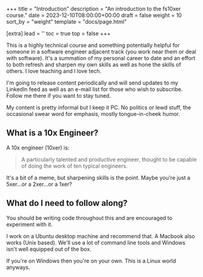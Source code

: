 +++
title = "Introduction"
description = "An introduction to the fs10xer course."
date = 2023-12-10T08:00:00+00:00
draft = false
weight = 10
sort_by = "weight"
template = "docs/page.html"

[extra]
lead = ''
toc = true
top = false
+++

This is a highly technical course and something potentially helpful for someone in a software engineer adjacent track (you work near them or deal with software). It's a summation of my personal career to date and an effort to both refresh and sharpen my own skills as well as hone the skills of others. I love teaching and I love tech.

I'm going to release content periodically and will send updates to my LinkedIn feed as well as an e-mail list for those who wish to subscribe. Follow me there if you want to stay tuned.

My content is pretty informal but I keep it PC. No politics or lewd stuff, the occasional swear word for emphasis, mostly tongue-in-cheek humor. 


## What is a 10x Engineer?

A 10x engineer (10xer) is: 

> A particularly talented and productive engineer, thought to be capable of doing the work of ten typical engineers. 

It's a bit of a meme, but sharpening skills is the point. Maybe you're just a 5xer...or a 2xer...or a 1xer?

## What do I need to follow along?

You should be writing code throughout this and are encouraged to experiment with it.

I work on a Ubuntu desktop machine and recommend that. A Macbook also works (Unix based). We'll use a lot of command line tools and Windows isn't well equipped out of the box. 

If you're on Windows then you're on your own. This is a Linux world anyways.
